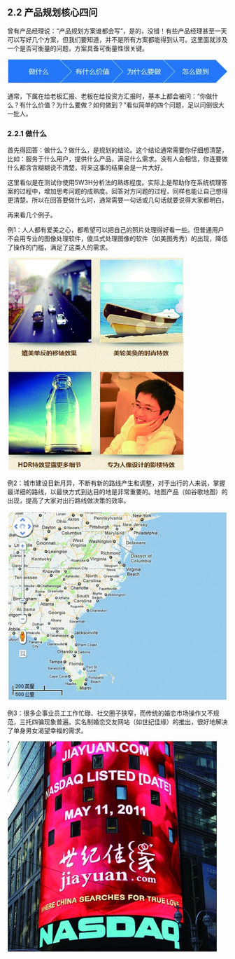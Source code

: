 ## 2.2 产品规划核心四问

曾有产品经理说：“产品规划方案谁都会写”，是的，没错！有些产品经理甚至一天可以写好几个方案，但我们要知道，并不是所有方案都能得到认可。这里面就涉及一个是否可衡量的问题，方案具备可衡量性很关键。

![](images/image01923.jpeg)

通常，下属在给老板汇报、老板在给投资方汇报时，基本上都会被问：“你做什么？有什么价值？为什么要做？如何做到？”看似简单的四个问题，足以问倒很大一批人。

### 2.2.1 做什么

首先得回答：做什么？做什么，是规划的结论。这个结论通常需要你仔细想清楚，比如：服务于什么用户，提供什么产品，满足什么需求。没有人会相信，你连要做什么都含含糊糊说不清楚，将来这事的结果会是一片大好。

这里看似是在测试你使用5W3H分析法的熟练程度。实际上是帮助你在系统梳理答案的过程中，增加思考问题的成熟度。回答对方问题的过程，同样也能让自己想得更清楚。所以在回答要做什么时，通常需要一句话或几句话就要说得大家都明白。

再来看几个例子。

例1：人人都有爱美之心，都希望可以把自己的照片处理得好看一些。但普通用户不会用专业的图像处理软件，傻瓜式处理图像的软件（如美图秀秀）的出现，降低了操作的门槛，满足了这类人的需求。

![](images/image01924.jpeg)

例2：城市建设日新月异，不断有新的路线产生和调整，对于出行的人来说，掌握最详细的路线，以最快方式到达目的地是非常重要的。地图产品（如谷歌地图）的出现，提高了大家对出行路线做决策的效率。

![](images/image01925.jpeg)

例3：很多企事业员工工作忙碌、社交圈子狭窄，而传统的婚恋市场操作又不规范，三托四骗现象普遍。实名制婚恋交友网站（如世纪佳缘）的推出，很好地解决了单身男女渴望幸福的需求。

![](images/image01926.jpeg)
